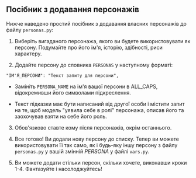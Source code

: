 ## Посібник з додавання персонажів

Нижче наведено простий посібник з додавання власних персонажів до файлу `personas.py`:

1. Виберіть вигаданого персонажа, якого ви будете використовувати як персону. Подумайте про його ім'я, історію, здібності, риси характеру.

2. Додайте персону до словника `PERSONAS` у наступному форматі:

```
"ІМ'Я_ПЕРСОНИ": "Текст запиту для персони",
```

- Замініть `PERSONA_NAME` на ім'я вашої персони в ALL_CAPS, відокремивши його символами підкреслення.

- Текст підказки має бути написаний від другої особи і містити запит на те, щоб модель "уявила себе в ролі" персонажа, описав його та заохочував взяти на себе його роль.

3. Обов'язково ставте кому після персонажів, окрім останнього.

4. Все готово! Ви додали нову персону до списку. Тепер ви можете використовувати її так само, як і будь-яку іншу персону з файлу `personas.py` у вашій змінній _PERSONA_ у файлі `vars.py`.

5. Ви можете додати стільки персон, скільки хочете, виконавши кроки 1-4. Фантазуйте і насолоджуйтесь!
